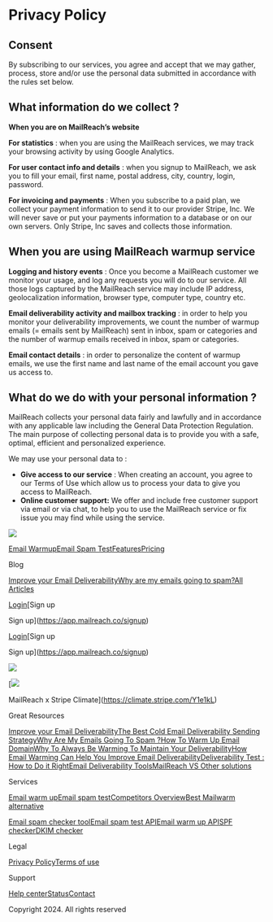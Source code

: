 Privacy Policy
==============

**Consent**
-----------

By subscribing to our services, you agree and accept that we may gather, process, store and/or use the personal data submitted in accordance with the rules set below.

**What information do we collect ?**
------------------------------------

**When you are on MailReach’s website**  

**For statistics** : when you are using the MailReach services, we may track your browsing activity by using Google Analytics.  

**For user contact info and details** : when you signup to MailReach, we ask you to fill your email, first name, postal address, city, country, login, password.  

**For invoicing and payments** : When you subscribe to a paid plan, we collect your payment information to send it to our provider Stripe, Inc. We will never save or put your payments information to a database or on our own servers. Only Stripe, Inc saves and collects those information.  

**When you are using MailReach warmup service**
-----------------------------------------------

**Logging and history events** : Once you become a MailReach customer we monitor your usage, and log any requests you will do to our service. All those logs captured by the MailReach service may include IP address, geolocalization information, browser type, computer type, country etc.  

**Email deliverability activity and mailbox tracking** : in order to help you monitor your deliverability improvements, we count the number of warmup emails (= emails sent by MailReach) sent in inbox, spam or categories and the number of warmup emails received in inbox, spam or categories.  

**Email contact details** : in order to personalize the content of warmup emails, we use the first name and last name of the email account you gave us access to.  

**What do we do with your personal information ?**
--------------------------------------------------

MailReach collects your personal data fairly and lawfully and in accordance with any applicable law including the General Data Protection Regulation. The main purpose of collecting personal data is to provide you with a safe, optimal, efficient and personalized experience.  

We may use your personal data to :  

* **Give access to our service** : When creating an account, you agree to our Terms of Use which allow us to process your data to give you access to MailReach.
* **Online customer support:** We offer and include free customer support via email or via chat, to help you to use the MailReach service or fix issue you may find while using the service.

[![](https://cdn.prod.website-files.com/6336c0ecc4a07d5c2a6b36c2/6654dfc2b63d07a2d0a3132b_MailReach%20Logo.svg)](https://www.mailreach.co/)

[Email Warmup](https://www.mailreach.co/email-warmup)[Email Spam Test](https://www.mailreach.co/email-spam-test)[Features](#)[Pricing](https://www.mailreach.co/pricing)

Blog

[Improve your Email Deliverability](https://www.mailreach.co/blog/improve-email-deliverability)[Why are my emails going to spam?](https://www.mailreach.co/blog/why-are-my-emails-going-to-spam)[All Articles](https://www.mailreach.co/email-deliverability-blog)

[Login](https://app.mailreach.co/signin)[Sign up

Sign up](https://app.mailreach.co/signup)

[Login](https://app.mailreach.co/signin)[Sign up

Sign up](https://app.mailreach.co/signup)

[![](https://cdn.prod.website-files.com/6654d3ae37a5b777c8fd355d/6654d3ae37a5b777c8fd35a1_MailReach%20Logo.svg)](#)

[](https://www.youtube.com/@MailReachTV)[](https://www.linkedin.com/company/70942379/)[](https://x.com/MailReachApp)[](https://www.facebook.com/people/MailReach/100064024002828/)[](#)

[![](https://cdn.prod.website-files.com/6336c0ecc4a07d5c2a6b36c2/6654e97ea386093dfefde8a0_Climate.png)

MailReach x Stripe Climate](https://climate.stripe.com/Y1e1kL)

Great Resources

[Improve your Email Deliverability](https://www.mailreach.co/blog/improve-email-deliverability)[The Best Cold Email Deliverability Sending Strategy](https://www.mailreach.co/blog/cold-email-deliverability-sending-strategy)[Why Are My Emails Going To Spam ?](https://www.mailreach.co/blog/why-are-my-emails-going-to-spam)[How To Warm Up Email Domain](https://www.mailreach.co/blog/how-to-warm-up-email-domain)[Why To Always Be Warming To Maintain Your Deliverability](https://www.mailreach.co/blog/keep-email-warming-to-maintain-deliverability)[How Email Warming Can Help You Improve Email Deliverability](https://www.mailreach.co/blog/how-an-email-warming-service-can-help-you-improve-email-deliverability)[Deliverability Test : How to Do it Right](https://www.mailreach.co/blog/deliverability-test-how-to-do-it-right)[Email Deliverability Tools](https://www.mailreach.co/blog/email-deliverability-tools)[MailReach VS Other solutions](https://www.mailreach.co/mailreach-vs-other-solutions)

Services

[Email warm up](https://www.mailreach.co/email-warmup)[Email spam test](https://www.mailreach.co/email-spam-test)[Competitors Overview](https://www.mailreach.co/mailreach-vs-other-solutions)[Best Mailwarm alternative](https://www.mailreach.co/mailwarm-alternative)

[Email spam checker tool](https://www.mailreach.co/email-spam-checker-tool)[Email spam test API](https://www.mailreach.co/email-spam-test-api)[Email warm up API](https://www.mailreach.co/email-warmup-api)[SPF checker](https://www.mailreach.co/spf-checker)[DKIM checker](https://www.mailreach.co/dkim-checker)

Legal

[Privacy Policy](https://www.mailreach.co/privacy-policy)[Terms of use](https://www.mailreach.co/terms-of-use)

Support

[Help center](https://help.mailreach.co/)[Status](https://status.mailreach.co/)[Contact](https://www.mailreach.co/contact)

Copyright 2024. All rights reserved